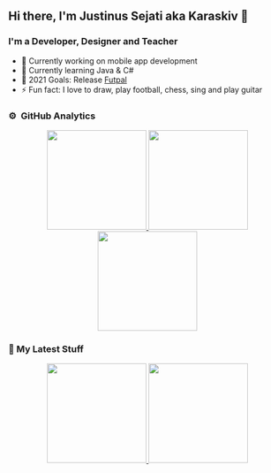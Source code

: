 ## Hi there, I'm Justinus Sejati aka Karaskiv 👋

### I'm a Developer, Designer and Teacher

- 🔭 Currently working on mobile app development
- 🌱 Currently learning Java & C#
- 🥅 2021 Goals: Release [Futpal](https://github.com/Karaskiv?tab=projects)
- ⚡ Fun fact: I love to draw, play football, chess, sing and play guitar

### ⚙️ &nbsp;GitHub Analytics
<p align="center">
<a href="https://github.com/Karaskiv">
  <img height="180em" src="https://github-readme-stats-eight-theta.vercel.app/api?username=Karaskiv&show_icons=true&theme=gotham&include_all_commits=true&count_private=gotham"/>
  <img height="180em" src="https://github-readme-stats-eight-theta.vercel.app/api/top-langs/?username=Karaskiv&layout=compact&langs_count=8&theme=gotham"/>
  <img height="180em" src="https://github-readme-streak-stats.herokuapp.com/?user=Karaskiv&theme=gotham"/>
</a>
</p>

### 🚀 My Latest Stuff
<p align="center">
  <a href="https://github.com/Karaskiv/Desktop-FlappyBird">
    <img height="180em" src="https://github-readme-stats.vercel.app/api/pin/?username=Karaskiv&repo=Desktop-FlappyBird&theme=radical"/>
  </a>
  <a href="https://github.com/Karaskiv/Desktop-KaraskivCoffeehouse">
    <img height="180em" src="https://github-readme-stats.vercel.app/api/pin/?username=Karaskiv&repo=Desktop-KaraskivCoffeehouse=radical"/>
  </a>
</p>
